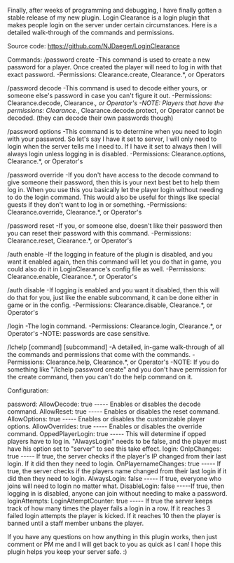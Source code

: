 Finally, after weeks of programming and debugging, I have finally gotten a stable release of my new plugin. Login Clearance is a login plugin that makes people login on the server under certain circumstances. Here is a detailed walk-through of the commands and permissions. 

Source code: https://github.com/NJDaeger/LoginClearance 

Commands: 
/password create <password>
	-This command is used to create a new password for a player. Once created the player will need to log in with that exact password. 
	-Permissions: Clearance.create, Clearance.*, or Operators 

/password decode <player>
	-This command is used to decode either yours, or someone else's password in case you can't figure it out. 
	-Permissions: Clearance.decode, Clearance.*, or Operator's 
	-NOTE: Players that have the permissions: Clearance.*, Clearance.decode.protect, or Operator cannot be decoded. (they can decode their own passwords though) 

/password options <server OR always>
	-This command is to determine when you need to login with your password. So let's say I have it set to server, I will only need to login when the server tells me I need to. If I have it set to always then I will always login unless logging in is disabled. 
	-Permissions: Clearance.options, Clearance.*, or Operator's 

/password override <player>
	-If you don't have access to the decode command to give someone their password, then this is your next best bet to help them log in. When you use this you basically let the player login without needing to do the login command. This would also be useful for things like special guests if they don't want to log in or something. 
	-Permissions: Clearance.override, Clearance.*, or Operator's 

/password reset <player>
	-If you, or someone else, doesn't like their password then you can reset their password with this command. 
	-Permissions: Clearance.reset, Clearance.*, or Operator's 

/auth enable
	-If the logging in feature of the plugin is disabled, and you want it enabled again, then this command will let you do that in game, you could also do it in LoginClearance's config file as well. 
	-Permissions: Clearance.enable, Clearance.*, or Operator's 

/auth disable
	-If logging is enabled and you want it disabled, then this will do that for you, just like the enable subcommand, it can be done either in game or in the config. 
	-Permissions: Clearance.disable, Clearance.*, or Operator's 

/login <password>
	-The login command. 
	-Permissions: Clearance.login, Clearance.*, or Operator's 
	-NOTE: passwords are case sensitive. 

/lchelp [command] [subcommand]
	-A detailed, in-game walk-through of all the commands and permissions that come with the commands. 
	-Permissions: Clearance.help, Clearance.*, or Operator's 
	-NOTE: If you do something like "/lchelp password create" and you don't have permission for the create command, then you can't do the help command on it. 

Configuration: 

password: 
	AllowDecode: true ----- Enables or disables the decode command. 
	AllowReset: true ----- Enables or disables the reset command. 
	AllowOptions: true ----- Enables or disables the customizable player options. 
	AllowOverrides: true ----- Enables or disables the override command. 
	OppedPlayerLogin: true ----- This will determine if opped players have to log in. "AlwaysLogin" needs to be false, and the player must have his option set to "server" to see this take effect. 
login: 
	OnIpChanges: true ----- If true, the server checks if the player's IP changed from their last login. If it did then they need to login. 
	OnPlayernameChanges: true ----- If true, the server checks if the players name changed from their last login if it did then they need to login. 
	AlwaysLogin: false ----- If true, everyone who joins will need to login no matter what. 
	DisableLogin: false -----If true, then logging in is disabled, anyone can join without needing to make a password. 
loginAttempts: 
	LoginAttemptCounter: true ----- If true the server keeps track of how many times the player fails a login in a row. If it reaches 3 failed login attempts the player is kicked. If it reaches 10 then the player is banned until a staff member unbans the player. 

If you have any questions on how anything in this plugin works, then just comment or PM me and I will get back to you as quick as I can! I hope this plugin helps you keep your server safe. :)

